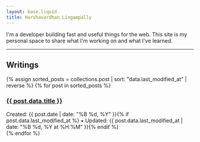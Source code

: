```yaml
---
layout: base.liquid
title: Harshavardhan Lingampally
---
```


I'm a developer building fast and useful things for the web. This site is my personal space to share what I'm working on and what I've learned.

---

## Writings

{% assign sorted_posts = collections.post | sort: "data.last_modified_at" | reverse %}
{% for post in sorted_posts %}
<article>
    <h3><a href="{{ post.url }}">{{ post.data.title }}</a></h3>
    <time>Created: {{ post.date | date: "%B %d, %Y" }}{% if post.data.last_modified_at %} • Updated: {{ post.data.last_modified_at | date: "%B %d, %Y at %H:%M" }}{% endif %}</time>
</article>
{% endfor %}